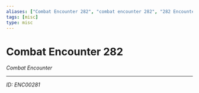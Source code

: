 ```yaml
---
aliases: ["Combat Encounter 282", "combat encounter 282", "282 Encounter Combat"]
tags: [misc]
type: misc
---
```


# Combat Encounter 282

*Combat Encounter*

---
*ID: ENC00281*